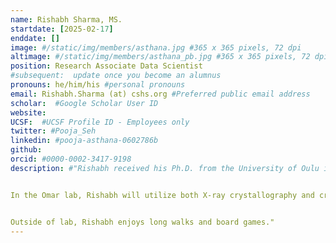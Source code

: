 ```yaml
---
name: Rishabh Sharma, MS.
startdate: [2025-02-17]
enddate: []
image: #/static/img/members/asthana.jpg #365 x 365 pixels, 72 dpi
altimage: #/static/img/members/asthana_pb.jpg #365 x 365 pixels, 72 dpi
position: Research Associate Data Scientist
#subsequent:  update once you become an alumnus
pronouns: he/him/his #personal pronouns
email: Rishabh.Sharma (at) cshs.org #Preferred public email address
scholar:  #Google Scholar User ID
website:
UCSF:  #UCSF Profile ID - Employees only
twitter: #Pooja_Seh
linkedin: #pooja-asthana-0602786b
github:
orcid: #0000-0002-3417-9198
description: #"Rishabh received his Ph.D. from the University of Oulu in Finland. Her thesis  focused on the structural characterization of mycobacterial membrane proteins using X-ray crystallography and small angle X-ray scattering (SAXS).


In the Omar lab, Rishabh will utilize both X-ray crystallography and cryo-EM to study the drug complexes of tubulin and understand the molecular mechanism of resistance of anti-parasitic drugs.


Outside of lab, Rishabh enjoys long walks and board games."
---
```

